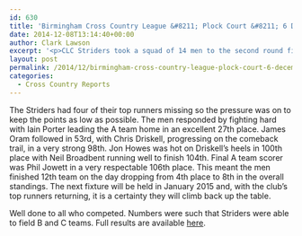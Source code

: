 ```yaml
---
id: 630
title: 'Birmingham Cross Country League &#8211; Plock Court &#8211; 6 December 2014'
date: 2014-12-08T13:14:40+00:00
author: Clark Lawson
excerpt: '<p>CLC Striders took a squad of 14 men to the second round fixture of the Birmingham Cross Country League (Division 2) held at Plock Court, Gloucester on Saturday.</p>'
layout: post
permalink: /2014/12/birmingham-cross-country-league-plock-court-6-december-2014/
categories:
  - Cross Country Reports
---
```

The Striders had four of their top runners missing so the pressure was on to keep the points as low as possible. The men responded by fighting hard with Iain Porter leading the A team home in an excellent 27th place. James Oram followed in 53rd, with Chris Driskell, progressing on the comeback trail, in a very strong 98th. Jon Howes was hot on Driskell&#8217;s heels in 100th place with Neil Broadbent running well to finish 104th. Final A team scorer was Phil Jowett in a very respectable 106th place. This meant the men finished 12th team on the day dropping from 4th place to 8th in the overall standings. The next fixture will be held in January 2015 and, with the club&#8217;s top runners returning, it is a certainty they will climb back up the table.

Well done to all who competed. Numbers were such that Striders were able to field B and C teams. Full results are available <a href="http://www.birminghamccleague.co.uk/images/2014-12-06-M2.pdf" target="_blank" rel="nofollow">here</a>.